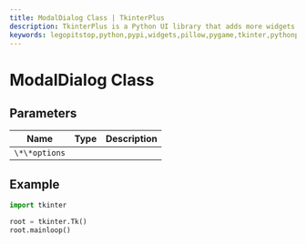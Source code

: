 ```yaml
---
title: ModalDialog Class | TkinterPlus
description: TkinterPlus is a Python UI library that adds more widgets to Tkinter
keywords: legopitstop,python,pypi,widgets,pillow,pygame,tkinter,pythonpackage
---
```


# ModalDialog Class

## Parameters

| Name          | Type | Description |
| ------------- | ---- | ----------- |
| `\*\*options` |      |             |

## Example

```py
import tkinter

root = tkinter.Tk()
root.mainloop()
```
